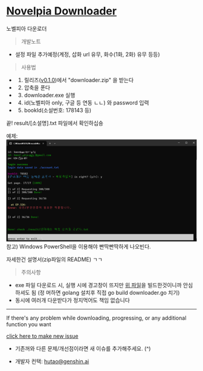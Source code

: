 # [Novelpia Downloader](https://github.com/taeseong14/N-down)

노벨피아 다운로더


> 개발노트

 - 설정 파일 추가예정(계정, 삽화 url 유무, 화수(1화, 2화) 유무 등등)


> 사용법

 * 1. 릴리즈([v0.1.0](https://github.com/taeseong14/N-down/releases/tag/v0.1.0))에서 "downloader.zip" 을 받는다
 * 2. 압축을 푼다
 * 3. downloader.exe 실행
 * 4. id(노벨피아 only, 구글 등 연동 ㄴㄴ) 와 password 입력
 * 5. bookId(소설번호: 178143 등)

끝!
result/[소설명].txt 파일에서 확인하십숑

예제:
![예제](Example.png)
참고) Windows PowerShell을 이용해야 빤딱빤딱하게 나오빈다.

자세한건 설명서(zip파일의 README) ㄱㄱ



> 주의사항

 - exe 파일 다운로드 시, 실행 시에 경고창이 뜨지만 [위 파일](./downloader.go)을 빌드한것이니까 안심하셔도 됨 (정 머하면 golang 설치후 직접 go build downloader.go 치기)
 - 동시에 여러개 다운받다가 정지먹어도 책임 없습니다


---


If there's any problem while downloading, progressing, or any additional function you want

[click here to make new issue](https://github.com/taeseong14/N-down/issues/new)

+ 기존꺼와 다른 문제/개선점이라면 새 이슈를 추가해주세요. (^)


 + 개발자 컨택: hutao@genshin.ai
